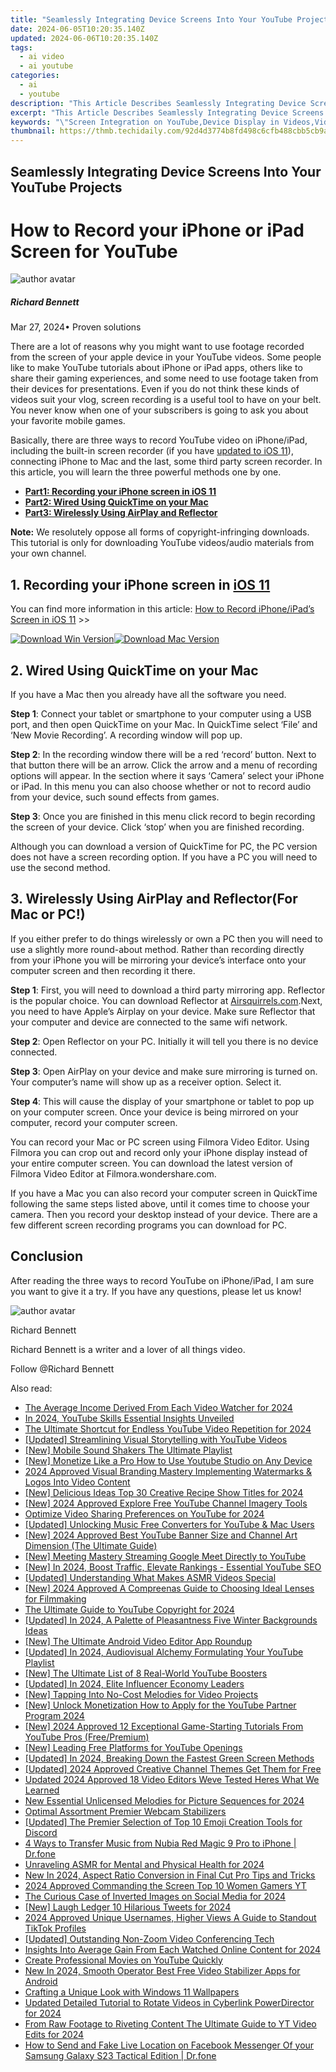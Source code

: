 ```yaml
---
title: "Seamlessly Integrating Device Screens Into Your YouTube Projects for 2024"
date: 2024-06-05T10:20:35.140Z
updated: 2024-06-06T10:20:35.140Z
tags:
  - ai video
  - ai youtube
categories:
  - ai
  - youtube
description: "This Article Describes Seamlessly Integrating Device Screens Into Your YouTube Projects for 2024"
excerpt: "This Article Describes Seamlessly Integrating Device Screens Into Your YouTube Projects for 2024"
keywords: "\"Screen Integration on YouTube,Device Display in Videos,Video Project Connectivity,Blending Screens with YouTube,Multi-Screen Online Content,Unified Screen Tech for YouTube,Seamless Screen Merging\""
thumbnail: https://thmb.techidaily.com/92d4d3774b8fd498c6cfb488cbb5cb9a7cceb0aea3bc2d6cdbbe36e4703b4b56.jpg
---
```


## Seamlessly Integrating Device Screens Into Your YouTube Projects

# How to Record your iPhone or iPad Screen for YouTube

![author avatar](https://images.wondershare.com/filmora/article-images/richard-bennett.jpg)

##### Richard Bennett

 Mar 27, 2024• Proven solutions

There are a lot of reasons why you might want to use footage recorded from the screen of your apple device in your YouTube videos. Some people like to make YouTube tutorials about iPhone or iPad apps, others like to share their gaming experiences, and some need to use footage taken from their devices for presentations. Even if you do not think these kinds of videos suit your vlog, screen recording is a useful tool to have on your belt. You never know when one of your subscribers is going to ask you about your favorite mobile games.

Basically, there are three ways to record YouTube video on iPhone/iPad, including the built-in screen recorder (if you have [updated to iOS 11](https://support.apple.com/ios/update)), connecting iPhone to Mac and the last, some third party screen recorder. In this article, you will learn the three powerful methods one by one.

* [**Part1: Recording your iPhone screen in iOS 11**](#part1)
* [**Part2: Wired Using QuickTime on your Mac**](#part2)
* [**Part3: Wirelessly Using AirPlay and Reflector**](#part3)

**Note:** We resolutely oppose all forms of copyright-infringing downloads. This tutorial is only for downloading YouTube videos/audio materials from your own channel.

## 1\. Recording your iPhone screen in [iOS 11](https://www.apple.com/lae/ios/ios-11/)

You can find more information in this article: [How to Record iPhone/iPad’s Screen in iOS 11](https://tools.techidaily.com/wondershare/filmora/download/) \>>

[![Download Win Version](https://images.wondershare.com/filmora/guide/download-btn-win.jpg)](https://tools.techidaily.com/wondershare/filmora/download/)[![Download Mac Version](https://images.wondershare.com/filmora/guide/download-btn-mac.jpg)](https://tools.techidaily.com/wondershare/filmora/download/)

## 2\. Wired Using QuickTime on your Mac

If you have a Mac then you already have all the software you need.

**Step 1**: Connect your tablet or smartphone to your computer using a USB port, and then open QuickTime on your Mac. In QuickTime select ‘File’ and ‘New Movie Recording’. A recording window will pop up.

**Step 2**: In the recording window there will be a red ‘record’ button. Next to that button there will be an arrow. Click the arrow and a menu of recording options will appear. In the section where it says ‘Camera’ select your iPhone or iPad. In this menu you can also choose whether or not to record audio from your device, such sound effects from games.

**Step 3**: Once you are finished in this menu click record to begin recording the screen of your device. Click ‘stop’ when you are finished recording.

Although you can download a version of QuickTime for PC, the PC version does not have a screen recording option. If you have a PC you will need to use the second method.

## 3\. Wirelessly Using AirPlay and Reflector(For Mac or PC!)

If you either prefer to do things wirelessly or own a PC then you will need to use a slightly more round-about method. Rather than recording directly from your iPhone you will be mirroring your device’s interface onto your computer screen and then recording it there.

**Step 1**: First, you will need to download a third party mirroring app. Reflector is the popular choice. You can download Reflector at [Airsquirrels.com](http://www.airsquirrels.com/).Next, you need to have Apple’s Airplay on your device. Make sure Reflector that your computer and device are connected to the same wifi network.

**Step 2**: Open Reflector on your PC. Initially it will tell you there is no device connected.

**Step 3**: Open AirPlay on your device and make sure mirroring is turned on. Your computer’s name will show up as a receiver option. Select it.

**Step 4**: This will cause the display of your smartphone or tablet to pop up on your computer screen. Once your device is being mirrored on your computer, record your computer screen.

You can record your Mac or PC screen using Filmora Video Editor. Using Filmora you can crop out and record only your iPhone display instead of your entire computer screen. You can download the latest version of Filmora Video Editor at Filmora.wondershare.com.

If you have a Mac you can also record your computer screen in QuickTime following the same steps listed above, until it comes time to choose your camera. Then you record your desktop instead of your device. There are a few different screen recording programs you can download for PC.

## Conclusion

After reading the three ways to record YouTube on iPhone/iPad, I am sure you want to give it a try. If you have any questions, please let us know!

![author avatar](https://images.wondershare.com/filmora/article-images/richard-bennett.jpg)

Richard Bennett

Richard Bennett is a writer and a lover of all things video.

Follow @Richard Bennett

<span class="atpl-alsoreadstyle">Also read:</span>
<div><ul>
<li><a href="https://facebook-video-footage.techidaily.com/the-average-income-derived-from-each-video-watcher-for-2024/"><u>The Average Income Derived From Each Video Watcher for 2024</u></a></li>
<li><a href="https://facebook-video-footage.techidaily.com/in-2024-youtube-skills-essential-insights-unveiled/"><u>In 2024, YouTube Skills  Essential Insights Unveiled</u></a></li>
<li><a href="https://facebook-video-footage.techidaily.com/the-ultimate-shortcut-for-endless-youtube-video-repetition-for-2024/"><u>The Ultimate Shortcut for Endless YouTube Video Repetition for 2024</u></a></li>
<li><a href="https://facebook-video-footage.techidaily.com/updated-streamlining-visual-storytelling-with-youtube-videos/"><u>[Updated] Streamlining Visual Storytelling with YouTube Videos</u></a></li>
<li><a href="https://facebook-video-footage.techidaily.com/new-mobile-sound-shakers-the-ultimate-playlist/"><u>[New] Mobile Sound Shakers  The Ultimate Playlist</u></a></li>
<li><a href="https://facebook-video-footage.techidaily.com/new-monetize-like-a-pro-how-to-use-youtube-studio-on-any-device/"><u>[New] Monetize Like a Pro  How to Use Youtube Studio on Any Device</u></a></li>
<li><a href="https://facebook-video-footage.techidaily.com/2024-approved-visual-branding-mastery-implementing-watermarks-and-logos-into-video-content/"><u>2024 Approved  Visual Branding Mastery  Implementing Watermarks & Logos Into Video Content</u></a></li>
<li><a href="https://facebook-video-footage.techidaily.com/new-delicious-ideas-top-30-creative-recipe-show-titles-for-2024/"><u>[New] Delicious Ideas  Top 30 Creative Recipe Show Titles for 2024</u></a></li>
<li><a href="https://facebook-video-footage.techidaily.com/new-2024-approved-explore-free-youtube-channel-imagery-tools/"><u>[New] 2024 Approved  Explore Free YouTube Channel Imagery Tools</u></a></li>
<li><a href="https://facebook-video-footage.techidaily.com/optimize-video-sharing-preferences-on-youtube-for-2024/"><u>Optimize Video Sharing Preferences on YouTube for 2024</u></a></li>
<li><a href="https://facebook-video-footage.techidaily.com/updated-unlocking-music-free-converters-for-youtube-and-mac-users/"><u>[Updated] Unlocking Music  Free Converters for YouTube & Mac Users</u></a></li>
<li><a href="https://facebook-video-footage.techidaily.com/new-2024-approved-best-youtube-banner-size-and-channel-art-dimension-the-ultimate-guide/"><u>[New] 2024 Approved  Best YouTube Banner Size and Channel Art Dimension (The Ultimate Guide)</u></a></li>
<li><a href="https://facebook-video-footage.techidaily.com/new-meeting-mastery-streaming-google-meet-directly-to-youtube/"><u>[New] Meeting Mastery  Streaming Google Meet Directly to YouTube</u></a></li>
<li><a href="https://facebook-video-footage.techidaily.com/new-in-2024-boost-traffic-elevate-rankings-essential-youtube-seo/"><u>[New] In 2024, Boost Traffic, Elevate Rankings - Essential YouTube SEO</u></a></li>
<li><a href="https://facebook-video-footage.techidaily.com/updated-understanding-what-makes-asmr-videos-special/"><u>[Updated] Understanding What Makes ASMR Videos Special</u></a></li>
<li><a href="https://facebook-video-footage.techidaily.com/new-2024-approved-a-compreenas-guide-to-choosing-ideal-lenses-for-filmmaking/"><u>[New] 2024 Approved  A Compreenas Guide to Choosing Ideal Lenses for Filmmaking</u></a></li>
<li><a href="https://facebook-video-footage.techidaily.com/the-ultimate-guide-to-youtube-copyright-for-2024/"><u>The Ultimate Guide to YouTube Copyright for 2024</u></a></li>
<li><a href="https://facebook-video-footage.techidaily.com/updated-in-2024-a-palette-of-pleasantness-five-winter-backgrounds-ideas/"><u>[Updated] In 2024, A Palette of Pleasantness  Five Winter Backgrounds Ideas</u></a></li>
<li><a href="https://facebook-video-footage.techidaily.com/new-the-ultimate-android-video-editor-app-roundup/"><u>[New] The Ultimate Android Video Editor App Roundup</u></a></li>
<li><a href="https://facebook-video-footage.techidaily.com/updated-in-2024-audiovisual-alchemy-formulating-your-youtube-playlist/"><u>[Updated] In 2024, Audiovisual Alchemy  Formulating Your YouTube Playlist</u></a></li>
<li><a href="https://facebook-video-footage.techidaily.com/new-the-ultimate-list-of-8-real-world-youtube-boosters/"><u>[New] The Ultimate List of 8 Real-World YouTube Boosters</u></a></li>
<li><a href="https://facebook-video-footage.techidaily.com/updated-in-2024-elite-influencer-economy-leaders/"><u>[Updated] In 2024, Elite Influencer Economy Leaders</u></a></li>
<li><a href="https://facebook-video-footage.techidaily.com/new-tapping-into-no-cost-melodies-for-video-projects/"><u>[New] Tapping Into No-Cost Melodies for Video Projects</u></a></li>
<li><a href="https://facebook-video-footage.techidaily.com/new-unlock-monetization-how-to-apply-for-the-youtube-partner-program-2024/"><u>[New] Unlock Monetization  How to Apply for the YouTube Partner Program 2024</u></a></li>
<li><a href="https://facebook-video-footage.techidaily.com/new-2024-approved-12-exceptional-game-starting-tutorials-from-youtube-pros-freepremium/"><u>[New] 2024 Approved  12 Exceptional Game-Starting Tutorials From YouTube Pros (Free/Premium)</u></a></li>
<li><a href="https://facebook-video-footage.techidaily.com/new-leading-free-platforms-for-youtube-openings/"><u>[New] Leading Free Platforms for YouTube Openings</u></a></li>
<li><a href="https://facebook-video-footage.techidaily.com/updated-in-2024-breaking-down-the-fastest-green-screen-methods/"><u>[Updated] In 2024, Breaking Down the Fastest Green Screen Methods</u></a></li>
<li><a href="https://facebook-video-footage.techidaily.com/updated-2024-approved-creative-channel-themes-get-them-for-free/"><u>[Updated] 2024 Approved  Creative Channel Themes  Get Them for Free</u></a></li>
<li><a href="https://ai-editing-video.techidaily.com/updated-2024-approved-18-video-editors-weve-tested-heres-what-we-learned/"><u>Updated 2024 Approved 18 Video Editors Weve Tested Heres What We Learned</u></a></li>
<li><a href="https://audio-editing.techidaily.com/new-essential-unlicensed-melodies-for-picture-sequences-for-2024/"><u>New Essential Unlicensed Melodies for Picture Sequences for 2024</u></a></li>
<li><a href="https://extra-hints.techidaily.com/optimal-assortment-premier-webcam-stabilizers/"><u>Optimal Assortment  Premier Webcam Stabilizers</u></a></li>
<li><a href="https://discord-videos.techidaily.com/updated-the-premier-selection-of-top-10-emoji-creation-tools-for-discord/"><u>[Updated] The Premier Selection of Top 10 Emoji Creation Tools for Discord</u></a></li>
<li><a href="https://blog-min.techidaily.com/4-ways-to-transfer-music-from-nubia-red-magic-9-pro-to-iphone-drfone-by-drfone-transfer-from-android-transfer-from-android/"><u>4 Ways to Transfer Music from Nubia Red Magic 9 Pro to iPhone | Dr.fone</u></a></li>
<li><a href="https://some-skills.techidaily.com/unraveling-asmr-for-mental-and-physical-health-for-2024/"><u>Unraveling ASMR for Mental and Physical Health for 2024</u></a></li>
<li><a href="https://ai-video-tools.techidaily.com/new-in-2024-aspect-ratio-conversion-in-final-cut-pro-tips-and-tricks/"><u>New In 2024, Aspect Ratio Conversion in Final Cut Pro Tips and Tricks</u></a></li>
<li><a href="https://youtube-video-recordings.techidaily.com/2024-approved-commanding-the-screen-top-10-women-gamers-yt/"><u>2024 Approved  Commanding the Screen  Top 10 Women Gamers YT</u></a></li>
<li><a href="https://some-approaches.techidaily.com/the-curious-case-of-inverted-images-on-social-media-for-2024/"><u>The Curious Case of Inverted Images on Social Media for 2024</u></a></li>
<li><a href="https://twitter-videos.techidaily.com/new-laugh-ledger-10-hilarious-tweets-for-2024/"><u>[New] Laugh Ledger  10 Hilarious Tweets for 2024</u></a></li>
<li><a href="https://tiktok-clips.techidaily.com/2024-approved-unique-usernames-higher-views-a-guide-to-standout-tiktok-profiles/"><u>2024 Approved  Unique Usernames, Higher Views  A Guide to Standout TikTok Profiles</u></a></li>
<li><a href="https://video-capture.techidaily.com/updated-outstanding-non-zoom-video-conferencing-tech/"><u>[Updated] Outstanding Non-Zoom Video Conferencing Tech</u></a></li>
<li><a href="https://youtube-help.techidaily.com/insights-into-average-gain-from-each-watched-online-content-for-2024/"><u>Insights Into Average Gain From Each Watched Online Content for 2024</u></a></li>
<li><a href="https://youtube-clips.techidaily.com/create-professional-movies-on-youtube-quickly/"><u>Create Professional Movies on YouTube Quickly</u></a></li>
<li><a href="https://smart-video-editing.techidaily.com/new-in-2024-smooth-operator-best-free-video-stabilizer-apps-for-android/"><u>New In 2024, Smooth Operator Best Free Video Stabilizer Apps for Android</u></a></li>
<li><a href="https://extra-lessons.techidaily.com/crafting-a-unique-look-with-windows-11-wallpapers/"><u>Crafting a Unique Look with Windows 11 Wallpapers</u></a></li>
<li><a href="https://ai-video-editing.techidaily.com/updated-detailed-tutorial-to-rotate-videos-in-cyberlink-powerdirector-for-2024/"><u>Updated Detailed Tutorial to Rotate Videos in Cyberlink PowerDirector for 2024</u></a></li>
<li><a href="https://youtube-stream.techidaily.com/from-raw-footage-to-riveting-content-the-ultimate-guide-to-yt-video-edits-for-2024/"><u>From Raw Footage to Riveting Content  The Ultimate Guide to YT Video Edits for 2024</u></a></li>
<li><a href="https://location-social.techidaily.com/how-to-send-and-fake-live-location-on-facebook-messenger-of-your-samsung-galaxy-s23-tactical-edition-drfone-by-drfone-virtual-android/"><u>How to Send and Fake Live Location on Facebook Messenger Of your Samsung Galaxy S23 Tactical Edition | Dr.fone</u></a></li>
</ul></div>

<ins class="adsbygoogle"
      style="display:block"
      data-ad-client="ca-pub-7571918770474297"
      data-ad-slot="8358498916"
      data-ad-format="auto"
      data-full-width-responsive="true"></ins>